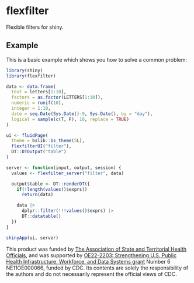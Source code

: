 <!-- badges: start -->
<!-- badges: end -->

# flexfilter

Flexible filters for shiny.

## Example

This is a basic example which shows you how to solve a common problem:

```r
library(shiny)
library(flexfilter)

data <- data.frame(
  text = letters[1:10],
  factors = as.factor(LETTERS[1:10]),
  numeric = runif(10),
  integer = 1:10,
  date = seq.Date(Sys.Date()-9, Sys.Date(), by = "day"),
  logical = sample(c(T, F), 10, replace = TRUE)
)

ui <- fluidPage(
  theme = bslib::bs_theme(5L),
  flexfilterUI("filter"),
  DT::DTOutput("table")
)

server <- function(input, output, session) {
  values <- flexfilter_server("filter", data)

  output$table <- DT::renderDT({
    if(!length(values()$exprs))
      return(data)

    data |>
      dplyr::filter(!!!values()$exprs) |>
      DT::datatable()
  })
}

shinyApp(ui, server)
```

This product was funded by [The Association of State and Territorial Health Officials](https://www.astho.org),
and was supported by [OE22-2203: Strengthening U.S. Public Health Infrastructure, Workforce, and Data Systems grant](https://www.cdc.gov/infrastructure/phig/index.html)
Number 6 NE11OE000066, funded by CDC. 
Its contents are solely the responsibility of the authors and do not necessarily represent 
the official views of CDC.
